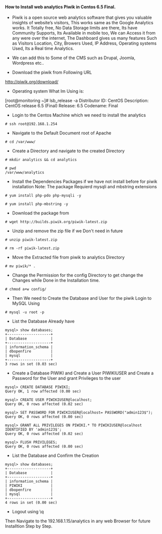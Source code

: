 #### How to Install web analytics Piwik in Centos 6.5 Final.

* Piwik is a open source web analytics software that gives you valuable insights of website’s visitors, This works same as the Google Analytics works. It Totally free, No Data Storage limits are there, Its have Community Supports, Its Available in mobile too, We can Access it from any were over the internet, The Dashboard gives us many features Such as Visitors Location, City, Browers Used, IP Address, Operating systems Used, Its a Real time Analytics.

* We can add this to Some of the CMS such as Drupal, Joomla, Wordpress etc..

* Download the piwik from Following URL

http://piwik.org/download/

* Operating system What Im Using is:

[root@monitoring ~]# lsb_release -a
Distributor ID: CentOS
Description:    CentOS release 6.5 (Final)
Release:        6.5
Codename:       Final

* Login to the Centos Machine which we need to install the analytics

```
# ssh root@192.168.1.254
```


* Navigate to the Default Document root of Apache

```
# cd /var/www/
```

* Create a Directory and navigate to the created Directory

```
# mkdir analytics && cd analytics

# pwd
/var/www/analytics
```

* Install the Dependencies Packages if we have not install before for piwik installation
  Note: The package Requierd mysqli and mbstring extensions


```
# yum install php-pdo php-mysqli -y

# yum install php-mbstring -y
```

* Download the package from 

```
# wget http://builds.piwik.org/piwik-latest.zip
```

* Unzip and remove the zip file if we Don't need in future


```
# unzip piwik-latest.zip

# rm -rf piwik-latest.zip
```

* Move the Extracted file from piwik to analytics Directory

```
# mv piwik/* .
```

* Change the Permission for the config Directory to get change the Changes while Done in the Installation time.


```
# chmod a+w config/
```

* Then We need to Create the Database and User for the piwik 
  Login to MySQL Using


``` 
# mysql -u root -p
```

* List the Database Already have

```
mysql> show databases;
+--------------------+
| Database           |
+--------------------+
| information_schema |
| dbopenfire         |
| mysql              |
+--------------------+
3 rows in set (0.03 sec)
```

* Create a Database PIWIKI and Create a User PIWIKIUSER and Create a Password for the User and grant Privileges to the user


```
mysql> CREATE DATABASE PIWIKI;
Query OK, 1 row affected (0.00 sec)

mysql> CREATE USER PIWIKIUSER@localhost;
Query OK, 0 rows affected (0.02 sec)

mysql> SET PASSWORD FOR PIWIKIUSER@localhost= PASSWORD("admin123$");
Query OK, 0 rows affected (0.00 sec)

mysql> GRANT ALL PRIVILEGES ON PIWIKI.* TO PIWIKIUSER@localhost IDENTIFIED BY 'admin123$';
Query OK, 0 rows affected (0.02 sec)

mysql> FLUSH PRIVILEGES;
Query OK, 0 rows affected (0.00 sec)
```


* List the Database and Confirm the Creation 


```
mysql> show databases;
+--------------------+
| Database           |
+--------------------+
| information_schema |
| PIWIKI             |
| dbopenfire         |
| mysql              |
+--------------------+
4 rows in set (0.00 sec)
```

* Logout using \q

Then Navigate to the 192.168.1.15/analytics in any web Browser for future Installtion Step by Step.
